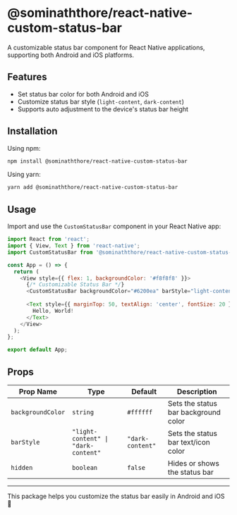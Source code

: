 # @sominaththore/react-native-custom-status-bar

A customizable status bar component for React Native applications, supporting both Android and iOS platforms.

## Features

- Set status bar color for both Android and iOS
- Customize status bar style (`light-content`, `dark-content`)
- Supports auto adjustment to the device's status bar height

## Installation

Using npm:
```bash
npm install @sominaththore/react-native-custom-status-bar
```

Using yarn:
```bash
yarn add @sominaththore/react-native-custom-status-bar
```

## Usage

Import and use the `CustomStatusBar` component in your React Native app:

```javascript
import React from 'react';
import { View, Text } from 'react-native';
import CustomStatusBar from '@sominaththore/react-native-custom-status-bar';

const App = () => {
  return (
    <View style={{ flex: 1, backgroundColor: '#f8f8f8' }}>
      {/* Customizable Status Bar */}
      <CustomStatusBar backgroundColor="#6200ea" barStyle="light-content" />
      
      <Text style={{ marginTop: 50, textAlign: 'center', fontSize: 20 }}>
        Hello, World!
      </Text>
    </View>
  );
};

export default App;
```

## Props

| Prop Name       | Type     | Default      | Description |
|---------------|----------|--------------|-------------|
| `backgroundColor` | `string` | `#ffffff` | Sets the status bar background color |
| `barStyle`    | `"light-content" \| "dark-content"` | `"dark-content"` | Sets the status bar text/icon color |
| `hidden`      | `boolean` | `false` | Hides or shows the status bar |

---

This package helps you customize the status bar easily in Android and iOS 🚀
